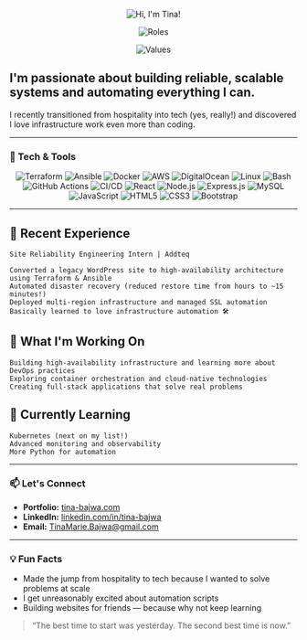 
<div align="center">

![Hi, I'm Tina!](https://readme-typing-svg.demolab.com?font=Orbitron&size=32&pause=800&color=FF00FF&center=true&vCenter=true&width=600&lines=Hi%2C+I%27m+Tina!+%F0%9F%91%8B)

![Roles](https://readme-typing-svg.demolab.com?font=Fira+Code&size=22&pause=1000&color=39FF14&center=true&vCenter=true&width=700&lines=Site+Reliability+Engineer;Full+Stack+Developer;Infrastructure+Automation+Enthusiast)

<img src="https://readme-typing-svg.demolab.com?font=Orbitron&size=20&pause=1200&color=39FF14&center=true&vCenter=true&width=800&lines=Automation+%E2%80%A2+Reliability+%E2%80%A2+Scalability+%E2%80%A2+Performance+%E2%80%A2+Innovation" alt="Values" />

</div>

## I'm passionate about building reliable, scalable systems and automating everything I can.  
I recently transitioned from hospitality into tech (yes, really!) and discovered I love infrastructure work even more than coding.

---

### 🧠 Tech & Tools  

<div align="center">

![Terraform](https://img.shields.io/badge/Terraform-%235835CC.svg?logo=terraform&logoColor=white)
![Ansible](https://img.shields.io/badge/Ansible-%23EE0000.svg?logo=ansible&logoColor=white)
![Docker](https://img.shields.io/badge/Docker-%232496ED.svg?logo=docker&logoColor=white)
![AWS](https://img.shields.io/badge/AWS-%23FF9900.svg?logo=amazonaws&logoColor=white)
![DigitalOcean](https://img.shields.io/badge/DigitalOcean-%230167ff.svg?logo=digitalocean&logoColor=white)
![Linux](https://img.shields.io/badge/Linux-%23FCC624.svg?logo=linux&logoColor=black)
![Bash](https://img.shields.io/badge/Bash-%23121011.svg?logo=gnu-bash&logoColor=white)
![GitHub Actions](https://img.shields.io/badge/GitHub%20Actions-%232088FF.svg?logo=githubactions&logoColor=white)
![CI/CD](https://img.shields.io/badge/CI%2FCD-%23FF00FF.svg?logo=azuredevops&logoColor=white)
![React](https://img.shields.io/badge/React-%2320232a.svg?logo=react&logoColor=%2361DAFB)
![Node.js](https://img.shields.io/badge/Node.js-339933?logo=node.js&logoColor=white)
![Express.js](https://img.shields.io/badge/Express.js-%23000000.svg?logo=express&logoColor=white)
![MySQL](https://img.shields.io/badge/MySQL-%2300f.svg?logo=mysql&logoColor=white)
![JavaScript](https://img.shields.io/badge/JavaScript-%23F7DF1E.svg?logo=javascript&logoColor=black)
![HTML5](https://img.shields.io/badge/HTML5-%23E34F26.svg?logo=html5&logoColor=white)
![CSS3](https://img.shields.io/badge/CSS3-%231572B6.svg?logo=css3&logoColor=white)
![Bootstrap](https://img.shields.io/badge/Bootstrap-%23563D7C.svg?logo=bootstrap&logoColor=white)

</div>

---
## 💼 Recent Experience
    Site Reliability Engineering Intern | Addteq
    
    Converted a legacy WordPress site to high-availability architecture using Terraform & Ansible
    Automated disaster recovery (reduced restore time from hours to ~15 minutes!)
    Deployed multi-region infrastructure and managed SSL automation
    Basically learned to love infrastructure automation 🛠️
## 🚀 What I'm Working On
    Building high-availability infrastructure and learning more about DevOps practices
    Exploring container orchestration and cloud-native technologies
    Creating full-stack applications that solve real problems
## 🌱 Currently Learning
    Kubernetes (next on my list!)
    Advanced monitoring and observability
    More Python for automation
---
### 📫 Let's Connect
- **Portfolio:** [tina-bajwa.com](https://tina-bajwa.com)  
- **LinkedIn:** [linkedin.com/in/tina-bajwa](https://linkedin.com/in/tina-bajwa)  
- **Email:** [TinaMarie.Bajwa@gmail.com](mailto:TinaMarie.Bajwa@gmail.com)

---

### 💡 Fun Facts
- Made the jump from hospitality to tech because I wanted to solve problems at scale  
- I get unreasonably excited about automation scripts  
- Building websites for friends — because why not keep learning
  
> “The best time to start was yesterday. The second best time is now.”
>



<!--
**Tea-naa/Tea-naa** is a ✨ _special_ ✨ repository because its `README.md` (this file) appears on your GitHub profile.

Here are some ideas to get you started:

- 🔭 I’m currently working on ...
- 🌱 I’m currently learning ...
- 👯 I’m looking to collaborate on ...
- 🤔 I’m looking for help with ...
- 💬 Ask me about ...
- 📫 How to reach me: ...
- 😄 Pronouns: ...
- ⚡ Fun fact: ...
-->
